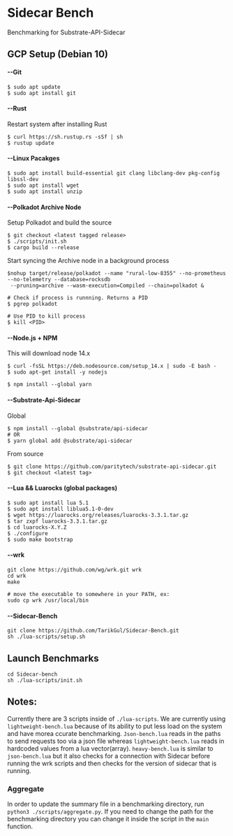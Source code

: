 # Sidecar Bench

Benchmarking for Substrate-API-Sidecar

## GCP Setup (Debian 10)

#### --Git

```
$ sudo apt update
$ sudo apt install git
```

#### --Rust

Restart system after installing Rust

```
$ curl https://sh.rustup.rs -sSf | sh
$ rustup update
```

#### --Linux Pacakges

```
$ sudo apt install build-essential git clang libclang-dev pkg-config libssl-dev
$ sudo apt install wget
$ sudo apt install unzip
```

#### --Polkadot Archive Node

Setup Polkadot and build the source 

```
$ git checkout <latest tagged release>
$ ./scripts/init.sh
$ cargo build --release
```

Start syncing the Archive node in a background process

```
$nohup target/release/polkadot --name "rural-low-8355" --no-prometheus --no-telemetry --database=rocksdb
 --pruning=archive --wasm-execution=Compiled --chain=polkadot &

# Check if process is runnning. Returns a PID
$ pgrep polkadot

# Use PID to kill process
$ kill <PID>
```

#### --Node.js + NPM

This will download node 14.x

```
$ curl -fsSL https://deb.nodesource.com/setup_14.x | sudo -E bash -
$ sudo apt-get install -y nodejs

$ npm install --global yarn
```

#### --Substrate-Api-Sidecar

Global
```
$ npm install --global @substrate/api-sidecar
# OR
$ yarn global add @substrate/api-sidecar
```

From source
```
$ git clone https://github.com/paritytech/substrate-api-sidecar.git
$ git checkout <latest tag>
```

#### --Lua && Luarocks (global packages)

```
$ sudo apt install lua 5.1
$ sudo apt install liblua5.1-0-dev
$ wget https://luarocks.org/releases/luarocks-3.3.1.tar.gz
$ tar zxpf luarocks-3.3.1.tar.gz
$ cd luarocks-X.Y.Z
$ ./configure 
$ sudo make bootstrap
```

#### --wrk 

```
git clone https://github.com/wg/wrk.git wrk
cd wrk
make

# move the executable to somewhere in your PATH, ex:
sudo cp wrk /usr/local/bin
```

#### --Sidecar-Bench

```
git clone https://github.com/TarikGul/Sidecar-Bench.git
sh ./lua-scripts/setup.sh
```

## Launch Benchmarks

```
cd Sidecar-bench
sh ./lua-scripts/init.sh
```

## Notes:

Currently there are 3 scripts inside of `./lua-scripts`. We are currently using `lightweight-bench.lua` because of its ability to put less load on the system and have morea ccurate benchmarking. `Json-bench.lua` reads in the paths to send requests too via a json file whereas `lightweight-bench.lua` reads in hardcoded values from a lua vector(array). `heavy-bench.lua` is similar to `json-bench.lua` but it also checks for a connection with Sidecar before running the wrk scripts and then checks for the version of sidecar that is running.

### Aggregate

In order to update the summary file in a benchmarking directory, run `python3 ./scripts/aggregate.py`. If you need to change the path for the benchmarking directory you can change it inside the script in the `main` function. 
